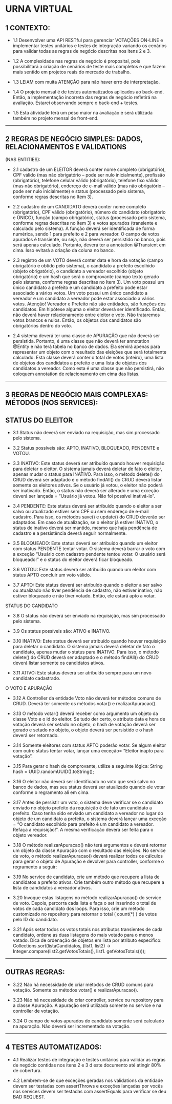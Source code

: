 # URNA VIRTUAL


## 1 CONTEXTO:

* 1.1 Desenvolver uma API RESTful para gerenciar VOTAÇÕES ON-LINE e implementar testes
unitários e testes de integração variando os cenários para validar todas as regras de
negócio descritas nos itens 2 e 3.

* 1.2 A complexidade nas regras de negócio é proposital, pois possibilitará a criação de cenários
de teste mais completos e que fazem mais sentido em projetos reais do mercado de
trabalho.

* 1.3 LEIAM com muita ATENÇÃO para não haver erro de interpretação.
  
* 1.4 O projeto mensal é de testes automatizados aplicados ao back-end. Então, a 
implementação incorreta das regras de negócio refletirá na avaliação. Estarei observando
sempre o back-end + testes.

* 1.5 Esta atividade terá um peso maior na avaliação e será utilizada também no projeto mensal
de front-end.

---

## 2 REGRAS DE NEGÓCIO SIMPLES: DADOS, RELACIONAMENTOS E VALIDATIONS
(NAS ENTITIES):

* 2.1 cadastro de um ELEITOR deverá conter nome completo (obrigatório), CPF válido (mas
não obrigatório – pode ser nulo inicialmente), profissão (obrigatório), telefone celular
válido (obrigatório), telefone fixo válido (mas não obrigatório), endereço de e-mail válido
(mas não obrigatório – pode ser nulo inicialmente) e status (processado pelo sistema,
conforme regras descritas no Item 3).

* 2.2 cadastro de um CANDIDATO deverá conter nome completo (obrigatório), CPF válido
(obrigatório), número do candidato (obrigatório e ÚNICO), função (campo obrigatório),
status (processado pelo sistema, conforme regras descritas no Item 3) e votos apurados
(transiente e calculado pelo sistema).
A função deverá ser identificada de forma numérica, sendo 1 para prefeito e 2 para
vereador.
O campo de votos apurados é transiente, ou seja, não deverá ser persistido no banco,
pois será apenas calculado. Portanto, deverá ter a annotation @Transient em cima. Isso
evitará a criação da coluna no banco.

* 2.3 registro de um VOTO deverá conter data e hora da votação (campo obrigatório e obtido
pelo sistema), o candidato a prefeito escolhido (objeto obrigatório), o candidato a vereador
escolhido (objeto obrigatório) e um hash que será o comprovante (campo texto gerado
pelo sistema, conforme regras descritas no Item 3).
Um voto possui um único candidato a prefeito e um candidato a prefeito pode estar
associado a vários votos.
Um voto possui um único candidato a vereador e um candidato a vereador pode estar
associado a vários votos.
Atenção! Vereador e Prefeito não são entidades, são funções dos candidatos.
Em hipótese alguma o eleitor deverá ser identificado. Então, não deverá haver
relacionamento entre eleitor e voto.
Não trataremos votos brancos e nulos. Então, os objetos dos candidatos são
obrigatórios dentro do voto.

* 2.4 sistema deverá ter uma classe de APURAÇÃO que não deverá ser persistida. Portanto,
é uma classe que não deverá ter annotation @Entity e não terá tabela no banco de dados.
Ela servirá apenas para representar um objeto com o resultado das eleições que será
totalmente calculado.
Esta classe deverá conter o total de votos (inteiro), uma lista de objetos dos candidatos
a prefeito e uma lista de objetos dos candidatos a vereador.
Como esta é uma classe que não persistirá, não coloquem annotation de
relacionamento em cima das listas.

---

## 3 REGRAS DE NEGÓCIO MAIS COMPLEXAS: MÉTODOS (NOS SERVICES):

## STATUS DO ELEITOR

* 3.1 Status não deverá ser enviado na requisição, mas sim processado pelo sistema.
  
* 3.2 Status possíveis são: APTO, INATIVO, BLOQUEADO, PENDENTE e VOTOU.
  
* 3.3 INATIVO: Este status deverá ser atribuído quando houver requisição para deletar o eleitor.
O sistema jamais deverá deletar de fato o eleitor, apenas mudar o status para
INATIVO. Para isso, o método delete() do CRUD deverá ser
adaptado e o método findAll() do CRUD deverá listar somente os eleitores
ativos.
Se o usuário já votou, o eleitor não poderá ser inativado. Então, o status não
deverá ser alterado e uma exceção deverá ser lançada = “Usuário já votou.
Não foi possível inativá-lo”.

* 3.4 PENDENTE: Este status deverá ser atribuído quando o eleitor a ser salvo ou atualizado
estiver sem CPF ou sem endereço de e-mail cadastro. Para isso, os
métodos save() e update() do CRUD deverão ser adaptados.
Em caso de atualização, se o eleitor já estiver INATIVO, o status de inativo
deverá ser mantido, mesmo que haja pendência de cadastro e a
persistência deverá seguir normalmente.

* 3.5 BLOQUEADO: Este status deverá ser atribuído quando um eleitor com status PENDENTE
tentar votar.
O sistema deverá barrar o voto com a exceção “Usuário com cadastro
pendente tentou
votar. O usuário será bloqueado!” e o status do eleitor deverá ficar
bloqueado.

* 3.6 VOTOU: Este status deverá ser atribuído quando um eleitor com status APTO concluir um
voto válido.

* 3.7 APTO: Este status deverá ser atribuído quando o eleitor a ser salvo ou atualizado não
tiver pendência de cadastro, não estiver inativo, não estiver bloqueado e
não tiver votado. Então, ele estará apto a votar.

STATUS DO CANDIDATO
* 3.8 O status não deverá ser enviado na requisição, mas sim processado pelo sistema.
  
* 3.9 Os status possíveis são: ATIVO e INATIVO.
  
* 3.10 INATIVO: Este status deverá ser atribuído quando houver requisição para deletar o
candidato.
O sistema jamais deverá deletar de fato o candidato, apenas mudar o status
para INATIVO. Para isso, o método delete() do CRUD deverá ser adaptado e
o método findAll() do CRUD deverá listar somente os candidatos
ativos.

* 3.11 ATIVO: Este status deverá ser atribuído sempre para um novo candidato cadastrado.
  
O VOTO E APURAÇÃO

* 3.12 A Controller da entidade Voto não deverá ter métodos comuns de CRUD. Deverá ter
somente os métodos votar() e realizarApuracao().

* 3.13 O método votar() deverá receber como argumento um objeto da classe Voto e o id do
eleitor. Se tudo der certo, o atributo data e hora de votação deverá ser setado no
objeto, o hash de votação deverá ser gerado e setado no objeto, o objeto
deverá ser persistido e o hash deverá ser retornado.

* 3.14 Somente eleitores com status APTO poderão votar. Se algum eleitor com outro status
tentar votar, lançar uma exceção= “Eleitor inapto para votação”.

* 3.15 Para gerar o hash de comprovante, utilize a seguinte lógica: String hash =
UUID.randomUUID().toString();

* 3.16 O eleitor não deverá ser identificado no voto que será salvo no banco de dados, mas
seu status deverá ser atualizado quando ele votar conforme o regramento ali em
cima.

* 3.17 Antes de persistir um voto, o sistema deve verificar se o candidato enviado no objeto
prefeito da requisição é de fato um candidato a prefeito.
Caso tenha sido enviado um candidato a vereador no lugar do objeto de um
candidato a prefeito, o sistema deverá lançar uma exceção = “O candidato
escolhido para prefeito é um candidato a vereador. Refaça a requisição!”.
A mesma verificação deverá ser feita para o objeto vereador.

* 3.18 O método realizarApuracao() não terá argumentos e deverá retornar um objeto da
classe Apuração com o resultado das eleições. No service de voto, o método
realizarApuracao() deverá realizar todos os cálculos para gerar o objeto de
Apuração e devolver para controller, conforme o regramento a seguir:

* 3.19 No service de candidato, crie um método que recupere a lista de candidatos a prefeito
ativos. Crie também outro método que recupere a lista de candidatos a vereador
ativos.

* 3.20 Invoque estas listagens no método realizarApuracao() do service de voto. Depois,
percorra cada lista e faça o set inserindo o total de votos de cada candidato dos
loops. Para isso, crie um método customizado no repository para retornar o total (
count(*) ) de votos pelo ID do candidato.

* 3.21 Após setar todos os votos totais nos atributos transientes de cada candidato, ordene as
duas listagens do mais votado para o menos votado. Dica de ordenação de
objetos em lista por atributo específico:
Collections.sort(listaCandidatos, (list1, list2) -> Integer.compare(list2.getVotosTotais(), list1.
getVotosTotais()));

---

## OUTRAS REGRAS:
* 3.22 Não há necessidade de criar métodos de CRUD comuns para votação. Somente os
métodos votar() e realizarApuracao().

* 3.23 Não há necessidade de criar controller, service ou repository para a classe Apuração. A
apuração será utilizada somente no service e na controller de votação.

* 3.24 O campo de votos apurados do candidato somente será calculado na apuração. Não
deverá ser incrementado na votação.

---

## 4 TESTES AUTOMATIZADOS:

* 4.1 Realizar testes de integração e testes unitários para validar as regras de negócio
contidas nos itens 2 e 3 d este documento até atingir 80% de cobertura.

* 4.2 Lembrem-se de que exceções geradas nos validations da entidade devem ser testadas
com assertThrows e exceções lançadas por vocês nos services devem ser
testadas com assertEquals para verificar se deu BAD REQUEST.

